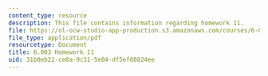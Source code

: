 ```yaml
---
content_type: resource
description: This file contains information regarding homework 11.
file: https://ol-ocw-studio-app-production.s3.amazonaws.com/courses/6-003-signals-and-systems-fall-2011/31b0eb22ce8a9c315e04df5ef60824ee_MIT6_003F11_hw11.pdf
file_type: application/pdf
resourcetype: Document
title: 6.003 Homework 11
uid: 31b0eb22-ce8a-9c31-5e04-df5ef60824ee
---
```

